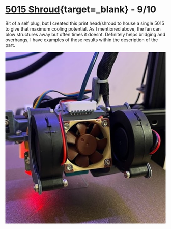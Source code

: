 # [5015 Shroud](https://www.printables.com/model/348478-monomonster){target=_blank} \- 9/10

Bit of a self plug, but I created this print head/shroud to house a single 5015 to give that maximum cooling potential. As I mentioned above, the fan can blow structures away but often times it doesnt. Definitely helps bridging and overhangs, I have examples of those results within the description of the part.

![Hero Me Gen 7](assets/hmg7.jpg)